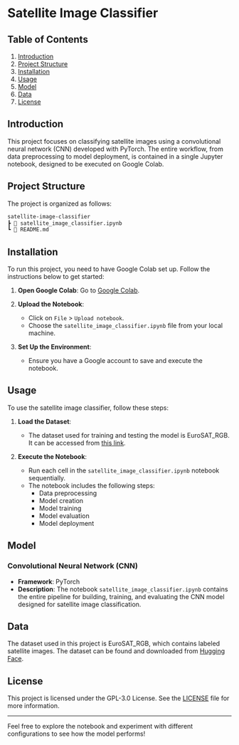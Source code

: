 # Satellite Image Classifier

## Table of Contents
1. [Introduction](#introduction)
2. [Project Structure](#project-structure)
3. [Installation](#installation)
4. [Usage](#usage)
5. [Model](#model)
6. [Data](#data)
7. [License](#license)

## Introduction
This project focuses on classifying satellite images using a convolutional neural network (CNN) developed with PyTorch. The entire workflow, from data preprocessing to model deployment, is contained in a single Jupyter notebook, designed to be executed on Google Colab.

## Project Structure
The project is organized as follows:
```sh
satellite-image-classifier
┣ 📜 satellite_image_classifier.ipynb
┗ 📜 README.md
```

## Installation
To run this project, you need to have Google Colab set up. Follow the instructions below to get started:

1. **Open Google Colab**: Go to [Google Colab](https://colab.research.google.com/).

2. **Upload the Notebook**:
   - Click on `File` > `Upload notebook`.
   - Choose the `satellite_image_classifier.ipynb` file from your local machine.

3. **Set Up the Environment**:
   - Ensure you have a Google account to save and execute the notebook.

## Usage
To use the satellite image classifier, follow these steps:

1. **Load the Dataset**:
   - The dataset used for training and testing the model is EuroSAT_RGB. It can be accessed from [this link](https://huggingface.co/datasets/blanchon/EuroSAT_RGB).

2. **Execute the Notebook**:
   - Run each cell in the `satellite_image_classifier.ipynb` notebook sequentially.
   - The notebook includes the following steps:
     - Data preprocessing
     - Model creation
     - Model training
     - Model evaluation
     - Model deployment

## Model
### Convolutional Neural Network (CNN)
- **Framework**: PyTorch
- **Description**: The notebook `satellite_image_classifier.ipynb` contains the entire pipeline for building, training, and evaluating the CNN model designed for satellite image classification.

## Data
The dataset used in this project is EuroSAT_RGB, which contains labeled satellite images. The dataset can be found and downloaded from [Hugging Face](https://huggingface.co/datasets/blanchon/EuroSAT_RGB).

## License
This project is licensed under the GPL-3.0 License. See the [LICENSE](https://www.gnu.org/licenses/gpl-3.0.en.html) file for more information.

---

Feel free to explore the notebook and experiment with different configurations to see how the model performs!
